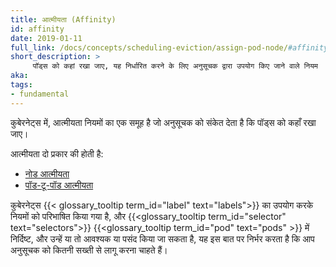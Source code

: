 ```yaml
---
title: आत्मीयता (Affinity)
id: affinity
date: 2019-01-11
full_link: /docs/concepts/scheduling-eviction/assign-pod-node/#affinity-and-anti-affinity
short_description: >
     पॉड्स को कहां रखा जाए, यह निर्धारित करने के लिए अनुसूचक द्वारा उपयोग किए जाने वाले नियम
aka:
tags:
- fundamental
---
```


कुबेरनेट्स में, आत्मीयता नियमों का एक समूह है जो अनुसूचक को संकेत देता है कि पॉड्स को कहाँ रखा जाए।

<!--more-->
आत्मीयता दो प्रकार की होती है:
* [नोड आत्मीयता](/docs/concepts/scheduling-eviction/assign-pod-node/#node-affinity)
* [पॉड-टू-पॉड आत्मीयता](/docs/concepts/scheduling-eviction/assign-pod-node/#inter-pod-affinity-and-anti-affinity)

कुबेरनेट्स {{< glossary_tooltip term_id="label" text="labels">}} का उपयोग करके नियमों को परिभाषित किया गया है,
और {{<glossary_tooltip term_id="selector" text="selectors">}} {{<glossary_tooltip term_id="pod" text="pods" >}} में निर्दिष्ट,
और उन्हें या तो आवश्यक या पसंद किया जा सकता है, यह इस बात पर निर्भर करता है कि आप अनुसूचक को कितनी सख्ती से लागू करना चाहते हैं।
